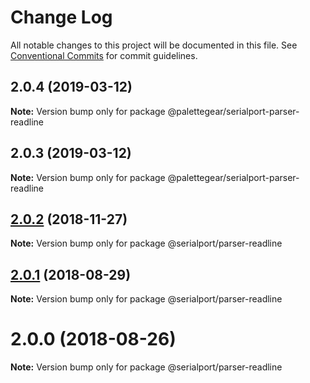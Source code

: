 # Change Log

All notable changes to this project will be documented in this file.
See [Conventional Commits](https://conventionalcommits.org) for commit guidelines.

## 2.0.4 (2019-03-12)

**Note:** Version bump only for package @palettegear/serialport-parser-readline





## 2.0.3 (2019-03-12)

**Note:** Version bump only for package @palettegear/serialport-parser-readline






## [2.0.2](https://github.com/node-serialport/node-serialport/compare/@serialport/parser-readline@2.0.1...@serialport/parser-readline@2.0.2) (2018-11-27)

**Note:** Version bump only for package @serialport/parser-readline





<a name="2.0.1"></a>
## [2.0.1](https://github.com/node-serialport/node-serialport/compare/@serialport/parser-readline@2.0.0...@serialport/parser-readline@2.0.1) (2018-08-29)

**Note:** Version bump only for package @serialport/parser-readline





<a name="2.0.0"></a>
# 2.0.0 (2018-08-26)

**Note:** Version bump only for package @serialport/parser-readline
